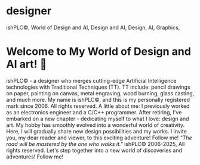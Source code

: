 # designer
ishPLC©️, World of Design and AI, Design and AI, Design, AI, Graphics,
# Welcome to My World of Design and AI art! 👋
ishPLC©️ - a designer who merges cutting-edge Artificial Intelligence technologies with Traditional Techniques (TT).
TT include: pencil drawings on paper, painting on canvas, metal engraving, wood burning, glass casting, and much more.
My name is ishPLC©️, and this is my personally registered mark since 2006. All rights reserved.
A little about me: I previously worked as an electronics engineer and a C/C++ programmer. After retiring, I've embarked on a new chapter - dedicating myself to what I love: design and art.
My hobby has smoothly evolved into a wonderful world of creativity. Here, I will gradually share new design possibilities and my works.
I invite you, my dear reader and viewer, to this exciting adventure! Follow me!
*"The road will be mastered by the one who walks it."*
ishPLC©️ 2006-2025, All rights reserved.
Let's step together into a new world of discoveries and adventures! Follow me!
